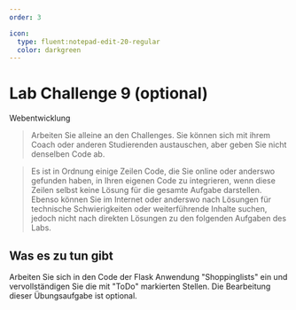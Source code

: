 ```yaml
---
order: 3

icon:
  type: fluent:notepad-edit-20-regular
  color: darkgreen
---
```


# Lab Challenge 9 (optional)

Webentwicklung

> Arbeiten Sie alleine an den Challenges. Sie können sich mit ihrem Coach oder anderen Studierenden austauschen, aber geben Sie nicht denselben Code ab. 

> Es ist in Ordnung einige Zeilen Code, die Sie online oder anderswo gefunden haben, in Ihren eigenen Code zu integrieren, wenn diese Zeilen selbst keine Lösung für die gesamte Aufgabe darstellen. Ebenso können Sie im Internet oder anderswo nach Lösungen für technische Schwierigkeiten oder weiterführende Inhalte suchen, jedoch nicht nach direkten Lösungen zu den folgenden Aufgaben des Labs.

## Was es zu tun gibt

Arbeiten Sie sich in den Code der Flask Anwendung "Shoppinglists" ein und vervollständigen Sie die mit "ToDo" markierten Stellen. Die Bearbeitung dieser Übungsaufgabe ist optional.

